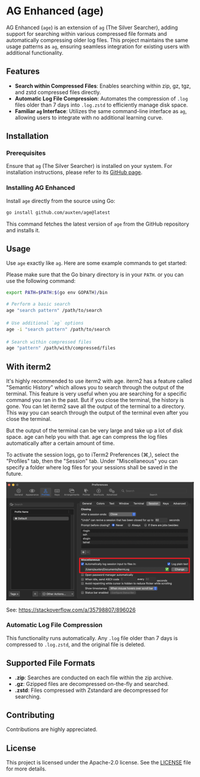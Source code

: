 # AG Enhanced (age)

AG Enhanced (`age`) is an extension of `ag` (The Silver Searcher), adding support for searching within various compressed file formats and automatically compressing older log files. This project maintains the same usage patterns as `ag`, ensuring seamless integration for existing users with additional functionality.

## Features

- **Search within Compressed Files**: Enables searching within zip, gz, tgz, and zstd compressed files directly.
- **Automatic Log File Compression**: Automates the compression of `.log` files older than 7 days into `.log.zstd` to efficiently manage disk space.
- **Familiar `ag` Interface**: Utilizes the same command-line interface as `ag`, allowing users to integrate with no additional learning curve.

## Installation

### Prerequisites

Ensure that `ag` (The Silver Searcher) is installed on your system. For installation instructions, please refer to its [GitHub page](https://github.com/ggreer/the_silver_searcher).

### Installing AG Enhanced

Install `age` directly from the source using Go:

```bash
go install github.com/auxten/age@latest
```


This command fetches the latest version of `age` from the GitHub repository and installs it.

## Usage

Use `age` exactly like `ag`. Here are some example commands to get started:

Please make sure that the Go binary directory is in your `PATH`.
or you can use the following command:

```bash
export PATH=$PATH:$(go env GOPATH)/bin
```

```bash
# Perform a basic search
age "search pattern" /path/to/search

# Use additional `ag` options
age -i "search pattern" /path/to/search

# Search within compressed files
age "pattern" /path/with/compressed/files
```

## With iterm2

It's highly recommended to use iterm2 with age. iterm2 has a feature called "Semantic History" which allows you to search through the output of the terminal. 
This feature is very useful when you are searching for a specific command you ran in the past. But if you close the terminal, the history is gone.
You can let iterm2 save all the output of the terminal to a directory. This way you can search through the output of the terminal even after you close the terminal.

But the output of the terminal can be very large and take up a lot of disk space. age can help you with that. 
age can compress the log files automatically after a certain amount of time.

To activate the session logs, go to iTerm2 Preferences (⌘,), select the "Profiles" tab, then the "Session" tab. 
Under "Miscellaneous" you can specify a folder where log files for your sessions shall be saved in the future.

![iterm2](iterm2.png)

See: https://stackoverflow.com/a/35798807/896026


### Automatic Log File Compression

This functionality runs automatically. Any `.log` file older than 7 days is compressed to `.log.zstd`, and the original file is deleted.

## Supported File Formats

- **.zip**: Searches are conducted on each file within the zip archive.
- **.gz**: Gzipped files are decompressed on-the-fly and searched.
- **.zstd**: Files compressed with Zstandard are decompressed for searching.

## Contributing

Contributions are highly appreciated.

## License

This project is licensed under the Apache-2.0 license. See the [LICENSE](LICENSE) file for more details.
